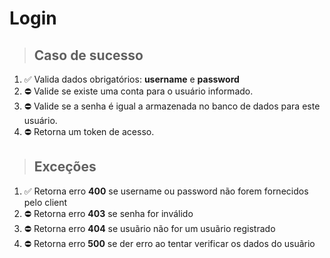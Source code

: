 # Login

> ## Caso de sucesso

1. ✅ Valida dados obrigatórios: **username** e **password**
2. ⛔️ Valide se existe uma conta para o usuário informado.
3. ⛔️ Valide se a senha é igual a armazenada no banco de dados para este usuário.
4. ⛔️ Retorna um token de acesso.

> ## Exceções

1. ✅ Retorna erro **400** se username ou password não forem fornecidos pelo client
2. ⛔️ Retorna erro **403** se senha for inválido
3. ⛔️ Retorna erro **404** se usuãrio não for um usuãrio registrado
4. ⛔️ Retorna erro **500** se der erro ao tentar verificar os dados do usuãrio
